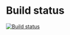 # Build status

[![Build status](https://ci.appveyor.com/api/projects/status/74b6uvltu7le08gj?svg=true)](https://ci.appveyor.com/project/alena-suhih/auto-task-2-1)